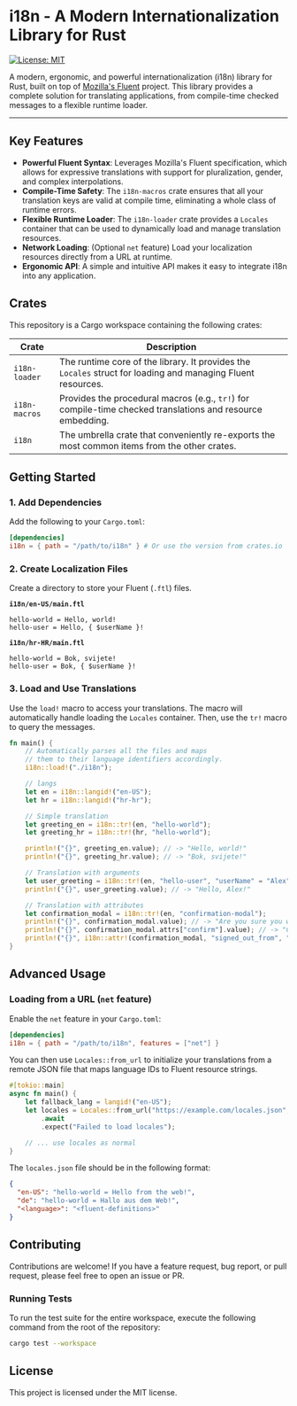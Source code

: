 # i18n - A Modern Internationalization Library for Rust

<!-- [![Crates.io](https://img.shields.io/crates/v/i18n.svg)](https://crates.io/crates/i18n) -->
<!-- [![Docs.rs](https://docs.rs/i18n/badge.svg)](https://docs.rs/i18n) -->
[![License: MIT](https://img.shields.io/badge/license-MIT-blue.svg)](./LICENSE-APACHE)

A modern, ergonomic, and powerful internationalization (i18n) library for Rust, built on top of [Mozilla's Fluent](https://projectfluent.org/) project. This library provides a complete solution for translating applications, from compile-time checked messages to a flexible runtime loader.

---

## Key Features

*   **Powerful Fluent Syntax**: Leverages Mozilla's Fluent specification, which allows for expressive translations with support for pluralization, gender, and complex interpolations.
*   **Compile-Time Safety**: The `i18n-macros` crate ensures that all your translation keys are valid at compile time, eliminating a whole class of runtime errors.
*   **Flexible Runtime Loader**: The `i18n-loader` crate provides a `Locales` container that can be used to dynamically load and manage translation resources.
*   **Network Loading**: (Optional `net` feature) Load your localization resources directly from a URL at runtime.
*   **Ergonomic API**: A simple and intuitive API makes it easy to integrate i18n into any application.

## Crates

This repository is a Cargo workspace containing the following crates:

| Crate         | Description                                                                                             |
|---------------|---------------------------------------------------------------------------------------------------------|
| `i18n-loader` | The runtime core of the library. It provides the `Locales` struct for loading and managing Fluent resources. |
| `i18n-macros` | Provides the procedural macros (e.g., `tr!`) for compile-time checked translations and resource embedding. |
| `i18n`        | The umbrella crate that conveniently re-exports the most common items from the other crates.             |

## Getting Started

### 1. Add Dependencies

Add the following to your `Cargo.toml`:

```toml
[dependencies]
i18n = { path = "/path/to/i18n" } # Or use the version from crates.io
```

### 2. Create Localization Files

Create a directory to store your Fluent (`.ftl`) files.

**`i18n/en-US/main.ftl`**
```ftl
hello-world = Hello, world!
hello-user = Hello, { $userName }!
```

**`i18n/hr-HR/main.ftl`**
```ftl
hello-world = Bok, svijete!
hello-user = Bok, { $userName }!
```

### 3. Load and Use Translations

Use the `load!` macro to access your translations. The macro will automatically handle loading the `Locales` container.
Then, use the `tr!` macro to query the messages.

```rust
fn main() {
    // Automatically parses all the files and maps
    // them to their language identifiers accordingly.
    i18n::load!("./i18n");

    // langs
    let en = i18n::langid!("en-US");
    let hr = i18n::langid!("hr-hr");

    // Simple translation
    let greeting_en = i18n::tr!(en, "hello-world");
    let greeting_hr = i18n::tr!(hr, "hello-world");

    println!("{}", greeting_en.value); // -> "Hello, world!"
    println!("{}", greeting_hr.value); // -> "Bok, svijete!"

    // Translation with arguments
    let user_greeting = i18n::tr!(en, "hello-user", "userName" = "Alex");
    println!("{}", user_greeting.value); // -> "Hello, Alex!"

    // Translation with attributes
    let confirmation_modal = i18n::tr!(en, "confirmation-modal");
    println!("{}", confirmation_modal.value); // -> "Are you sure you want to leave?"
    println!("{}", confirmation_modal.attrs["confirm"].value); // -> "Confirm"
    println!("{}", i18n::attr!(confirmation_modal, "signed_out_from", "email" = "test@mail.com")); // -> "You will be signed out of all accounts logged in with test@mail.com."
}
```

## Advanced Usage

### Loading from a URL (`net` feature)

Enable the `net` feature in your `Cargo.toml`:

```toml
[dependencies]
i18n = { path = "/path/to/i18n", features = ["net"] }
```

You can then use `Locales::from_url` to initialize your translations from a remote JSON file that maps language IDs to Fluent resource strings.

```rust
#[tokio::main]
async fn main() {
    let fallback_lang = langid!("en-US");
    let locales = Locales::from_url("https://example.com/locales.json", fallback_lang, None)
        .await
        .expect("Failed to load locales");

    // ... use locales as normal
}
```

The `locales.json` file should be in the following format:
```json
{
  "en-US": "hello-world = Hello from the web!",
  "de": "hello-world = Hallo aus dem Web!",
  "<language>": "<fluent-definitions>"
}
```

## Contributing

Contributions are welcome! If you have a feature request, bug report, or pull request, please feel free to open an issue or PR.

### Running Tests

To run the test suite for the entire workspace, execute the following command from the root of the repository:

```sh
cargo test --workspace
```

## License

This project is licensed under the MIT license.
